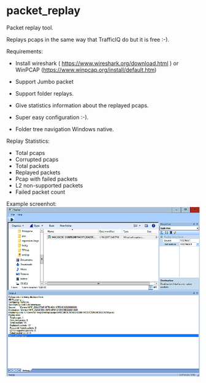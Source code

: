 # packet_replay

Packet replay tool.

Replays pcaps in the same way that TrafficIQ do but it is free :-).

Requirements:

- Install wireshark ( https://www.wireshark.org/download.html ) or 
   WinPCAP (https://www.winpcap.org/install/default.htm)


- Support Jumbo packet
- Support folder replays.
- Give statistics information about the replayed pcaps.
- Super easy configuration :-).
- Folder tree navigation Windows native.

Replay Statistics:

- Total pcaps
- Corrupted pcaps
- Total packets
- Replayed packets
- Pcap with failed packets
- L2 non-supported packets
- Failed packet count

Example screenhot:
![Alt text](/help/main.PNG?raw=true "Main Windows")
 


 




